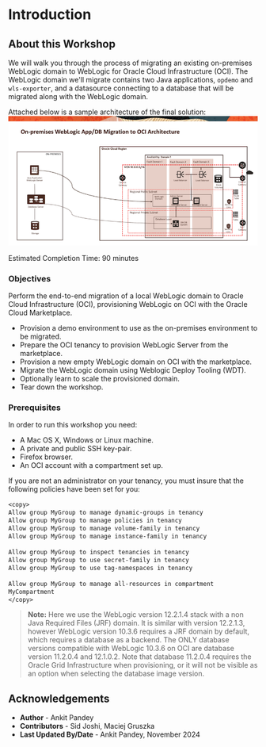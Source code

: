 # Introduction

## About this Workshop

We will walk you through the process of migrating an existing on-premises WebLogic domain to WebLogic for Oracle Cloud Infrastructure (OCI). The WebLogic domain we'll migrate contains two Java applications, `opdemo` and `wls-exporter`, and a datasource connecting to a database that will be migrated along with the WebLogic domain.

Attached below is a sample architecture of the final solution:
![architecture](./images/Architecture.png " ")

Estimated Completion Time: 90 minutes

### Objectives

Perform the end-to-end migration of a local WebLogic domain to Oracle Cloud Infrastructure (OCI), provisioning WebLogic on OCI with the Oracle Cloud Marketplace.

- Provision a demo environment to use as the on-premises environment to be migrated.
- Prepare the OCI tenancy to provision WebLogic Server from the marketplace.
- Provision a new empty WebLogic domain on OCI with the marketplace.
- Migrate the WebLogic domain using Weblogic Deploy Tooling (WDT).
- Optionally learn to scale the provisioned domain.
- Tear down the workshop.

### Prerequisites

In order to run this workshop you need:

* A Mac OS X, Windows or Linux machine.
* A private and public SSH key-pair.
* Firefox browser.
* An OCI account with a compartment set up.

If you are not an administrator on your tenancy, you must insure that the following policies have been set for you:

```
<copy>
Allow group MyGroup to manage dynamic-groups in tenancy
Allow group MyGroup to manage policies in tenancy
Allow group MyGroup to manage volume-family in tenancy
Allow group MyGroup to manage instance-family in tenancy

Allow group MyGroup to inspect tenancies in tenancy
Allow group MyGroup to use secret-family in tenancy
Allow group MyGroup to use tag-namespaces in tenancy

Allow group MyGroup to manage all-resources in compartment MyCompartment
</copy>
```


> **Note:** Here we use the WebLogic version 12.2.1.4 stack with a non Java Required Files (JRF) domain. It is similar with version 12.2.1.3, however WebLogic version 10.3.6 requires a JRF domain by default, which requires a database as a backend. The ONLY database versions compatible with WebLogic 10.3.6 on OCI are database version 11.2.0.4 and 12.1.0.2. Note that database 11.2.0.4 requires the Oracle Grid Infrastructure when provisioning, or it will not be visible as an option when selecting the database image version.

## Acknowledgements

* **Author** -  Ankit Pandey
* **Contributors** - Sid Joshi, Maciej Gruszka
* **Last Updated By/Date** - Ankit Pandey, November 2024

